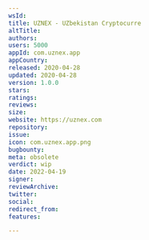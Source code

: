 ```yaml
---
wsId: 
title: UZNEX - UZbekistan Cryptocurre
altTitle: 
authors: 
users: 5000
appId: com.uznex.app
appCountry: 
released: 2020-04-28
updated: 2020-04-28
version: 1.0.0
stars: 
ratings: 
reviews: 
size: 
website: https://uznex.com
repository: 
issue: 
icon: com.uznex.app.png
bugbounty: 
meta: obsolete
verdict: wip
date: 2022-04-19
signer: 
reviewArchive: 
twitter: 
social: 
redirect_from: 
features: 

---
```


